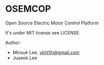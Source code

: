 # OSEMCOP
Open Source Electric Motor Control Platform

It's under MIT license see LICENSE.

Author:
* Minsuk Lee, ykhl1itj@gmail.com
* Juseok Lee

